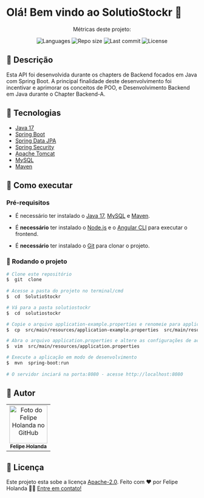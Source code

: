 # Olá! Bem vindo ao SolutioStockr 👋

<center>
<p  align="center">Métricas deste projeto:</p>
<p  align="center">
<img  src="https://img.shields.io/github/languages/count/ifma-techjr/api-java?color=%2304D361"  alt="Languages" />
<img  src="https://img.shields.io/github/repo-size/ifma-techjr/api-java"  alt="Repo size" />
<img  src="https://img.shields.io/github/last-commit/ifma-techjr/api-java"  alt="Last commit" />
<img  src="https://img.shields.io/github/license/ifma-techjr/api-java"  alt="License" />
</p>
</center>

## 📝 Descrição
Esta API foi desenvolvida durante os chapters de Backend focados em Java com Spring Boot. A principal finalidade deste desenvolvimento foi incentivar e aprimorar os conceitos de POO, e Desenvolvimento Backend em Java durante o Chapter Backend-A.

## 📝 Tecnologias
- [Java 17](https://www.oracle.com/java/technologies/downloads/#java17)
- [Spring Boot](https://spring.io/projects/spring-boot)
- [Spring Data JPA](https://spring.io/projects/spring-data-jpa)
- [Spring Security](https://spring.io/projects/spring-security)
- [Apache Tomcat](http://tomcat.apache.org/)
- [MySQL](https://www.mysql.com/)
- [Maven](https://maven.apache.org/)
 

## 📝 Como executar
### Pré-requisitos

- É necessário ter instalado o [Java 17](https://www.oracle.com/java/technologies/downloads/#java17), [MySQL](https://www.mysql.com/) e [Maven](https://maven.apache.org/).
- É **necessário** ter instalado o [Node.js](https://nodejs.org/en/) e o [Angular CLI](https://angular.io/cli) para executar o frontend.

- É **necessário** ter instalado o [Git](https://git-scm.com/) para clonar o projeto.

  

### 🎲 Rodando o projeto

  

```bash
# Clone este repositório
$  git  clone
  
# Acesse a pasta do projeto no terminal/cmd
$  cd  SolutioStockr

# Vá para a pasta solutiostockr
$  cd  solutiostockr 

# Copie o arquivo application-example.properties e renomeie para application.properties
$  cp  src/main/resources/application-example.properties  src/main/resources/application.properties 

# Abra o arquivo application.properties e altere as configurações de acordo com o seu banco de dados
$  vim  src/main/resources/application.properties

# Execute a aplicação em modo de desenvolvimento
$  mvn  spring-boot:run
 
# O servidor inciará na porta:8080 - acesse http://localhost:8080
```

  

  

## 📝 Autor

  
<center>
<table>
<tr>
<td  align="center">
<a  href="https://github.com/Felipe-Holanda" target="_blank">
<img  src="https://avatars.githubusercontent.com/u/93724958?v=4"  width="100px;"  alt="Foto do Felipe Holanda no GitHub" title="Esse caba fei ai mermo!"/><br>
<sub>
<b>Felipe Holanda</b>
</sub>
</a>
</td>
</tr>
</table>
</center>
  

## 📝 Licença

Este projeto esta sobe a licença [Apache-2.0](./LICENSE).
Feito com ❤️ por Felipe Holanda 👋🏽 [Entre em contato!](https://www.linkedin.com/in/felipedelimaholanda/)


